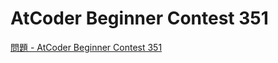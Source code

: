 AtCoder Beginner Contest 351
===

[問題 - AtCoder Beginner Contest 351](https://atcoder.jp/contests/abc351/tasks)
